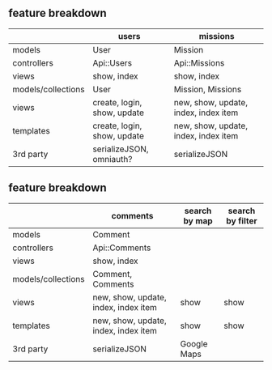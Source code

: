 ## feature breakdown
|                    | users                       | missions                             |
|--------------------|-----------------------------|--------------------------------------|
| models             | User                        | Mission                              |
| controllers        | Api::Users                  | Api::Missions                        |
| views              | show, index                 | show, index                          |
| models/collections | User                        | Mission, Missions                    |
| views              | create, login, show, update | new, show, update, index, index item |
| templates          | create, login, show, update | new, show, update, index, index item |
| 3rd party          | serializeJSON, omniauth?    | serializeJSON                        |

## feature breakdown
|                    | comments                             | search by map | search by filter |
|--------------------|--------------------------------------|---------------|------------------|
| models             | Comment                              |               |                  |
| controllers        | Api::Comments                        |               |                  |
| views              | show, index                          |               |                  |
| models/collections | Comment, Comments                    |               |                  |
| views              | new, show, update, index, index item | show          | show             |
| templates          | new, show, update, index, index item | show          | show             |
| 3rd party          | serializeJSON                        | Google Maps   |                  |